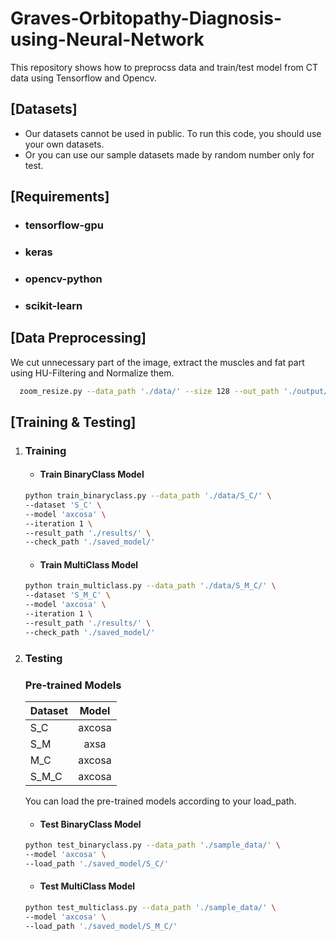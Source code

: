 # Graves-Orbitopathy-Diagnosis-using-Neural-Network
This repository shows how to preprocss data and train/test model from CT data using Tensorflow and Opencv.

## [Datasets]
* Our datasets cannot be used in public. To run this code, you should use your own datasets.  
* Or you can use our sample datasets made by random number only for test.  

## [Requirements]
* ### tensorflow-gpu
* ### keras 
* ### opencv-python
* ### scikit-learn

## [Data Preprocessing]
We cut unnecessary part of the image, extract the muscles and fat part using HU-Filtering and Normalize them.

``` bash
  zoom_resize.py --data_path './data/' --size 128 --out_path './output/'
```

## [Training & Testing]
1. ### Training
    - #### Train BinaryClass Model
    ``` bash
    python train_binaryclass.py --data_path './data/S_C/' \
    --dataset 'S_C' \
    --model 'axcosa' \
    --iteration 1 \
    --result_path './results/' \
    --check_path './saved_model/'
    ```
    
    - #### Train MultiClass Model
    ``` bash
    python train_multiclass.py --data_path './data/S_M_C/' \
    --dataset 'S_M_C' \
    --model 'axcosa' \
    --iteration 1 \
    --result_path './results/' \
    --check_path './saved_model/'
    ```

2. ### Testing
    ### Pre-trained Models
    | Dataset | Model |
    |---|:---:|
    | S_C |  axcosa |
    | S_M |  axsa |
    | M_C |  axcosa |
    | S_M_C | axcosa |

    You can load the pre-trained models according to your load_path.
    
    - #### Test BinaryClass Model
    ``` bash
    python test_binaryclass.py --data_path './sample_data/' \
    --model 'axcosa' \
    --load_path './saved_model/S_C/'
    ```

    - #### Test MultiClass Model
    ``` bash
    python test_multiclass.py --data_path './sample_data/' \
    --model 'axcosa' \
    --load_path './saved_model/S_M_C/'

